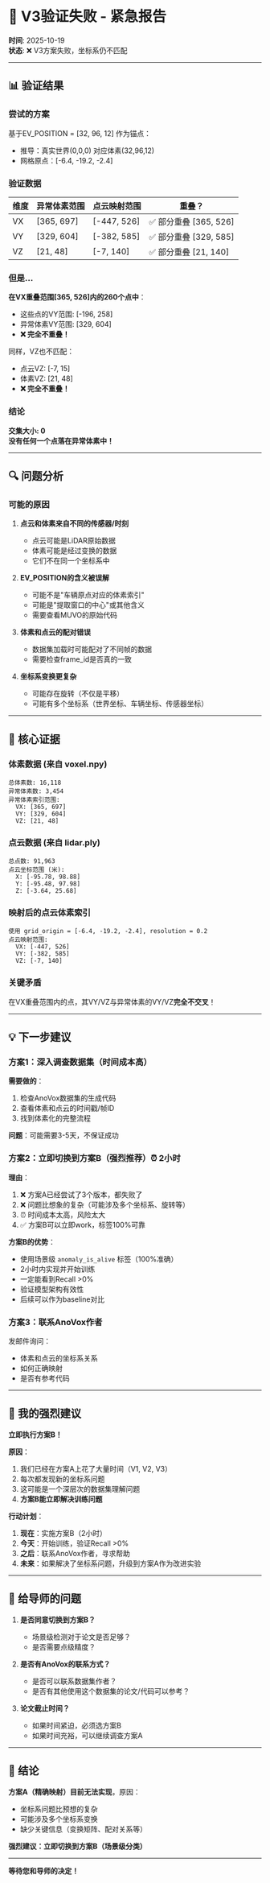 # 🔴 V3验证失败 - 紧急报告

**时间**: 2025-10-19  
**状态**: ❌ V3方案失败，坐标系仍不匹配  

---

## 📊 验证结果

### 尝试的方案
基于EV_POSITION = [32, 96, 12] 作为锚点：
- 推导：真实世界(0,0,0) 对应体素(32,96,12)
- 网格原点：[-6.4, -19.2, -2.4]

### 验证数据

| 维度 | 异常体素范围 | 点云映射范围 | 重叠？ |
|------|------------|------------|-------|
| VX | [365, 697] | [-447, 526] | ✅ 部分重叠 [365, 526] |
| VY | [329, 604] | [-382, 585] | ✅ 部分重叠 [329, 585] |
| VZ | [21, 48] | [-7, 140] | ✅ 部分重叠 [21, 140] |

### 但是...

**在VX重叠范围[365, 526]内的260个点中**：
- 这些点的VY范围: [-196, 258]
- 异常体素VY范围: [329, 604]
- **❌ 完全不重叠！**

同样，VZ也不匹配：
- 点云VZ: [-7, 15]
- 体素VZ: [21, 48]
- **❌ 完全不重叠！**

### 结论

**交集大小: 0**  
**没有任何一个点落在异常体素中！**

---

## 🔍 问题分析

### 可能的原因

1. **点云和体素来自不同的传感器/时刻**
   - 点云可能是LiDAR原始数据
   - 体素可能是经过变换的数据
   - 它们不在同一个坐标系中

2. **EV_POSITION的含义被误解**
   - 可能不是"车辆原点对应的体素索引"
   - 可能是"提取窗口的中心"或其他含义
   - 需要查看MUVO的原始代码

3. **体素和点云的配对错误**
   - 数据集加载时可能配对了不同帧的数据
   - 需要检查frame_id是否真的一致

4. **坐标系变换更复杂**
   - 可能存在旋转（不仅是平移）
   - 可能有多个坐标系（世界坐标、车辆坐标、传感器坐标）

---

## 📁 核心证据

### 体素数据 (来自 voxel.npy)
```
总体素数: 16,118
异常体素数: 3,454
异常体素索引范围:
  VX: [365, 697]
  VY: [329, 604]
  VZ: [21, 48]
```

### 点云数据 (来自 lidar.ply)
```
总点数: 91,963
点云坐标范围 (米):
  X: [-95.78, 98.88]
  Y: [-95.48, 97.98]
  Z: [-3.64, 25.68]
```

### 映射后的点云体素索引
```
使用 grid_origin = [-6.4, -19.2, -2.4], resolution = 0.2
点云映射范围:
  VX: [-447, 526]
  VY: [-382, 585]
  VZ: [-7, 140]
```

### 关键矛盾

在VX重叠范围内的点，其VY/VZ与异常体素的VY/VZ**完全不交叉**！

---

## 💡 下一步建议

### 方案1：深入调查数据集（时间成本高）

**需要做的**：
1. 检查AnoVox数据集的生成代码
2. 查看体素和点云的时间戳/帧ID
3. 找到体素化的完整流程

**问题**：可能需要3-5天，不保证成功

### 方案2：立即切换到方案B（强烈推荐）⏰ 2小时

**理由**：
1. ❌ 方案A已经尝试了3个版本，都失败了
2. ❌ 问题比想象的复杂（可能涉及多个坐标系、旋转等）
3. ⏰ 时间成本太高，风险太大
4. ✅ 方案B可以立即work，标签100%可靠

**方案B的优势**：
- 使用场景级 `anomaly_is_alive` 标签（100%准确）
- 2小时内实现并开始训练
- 一定能看到Recall >0%
- 验证模型架构有效性
- 后续可以作为baseline对比

### 方案3：联系AnoVox作者

发邮件询问：
- 体素和点云的坐标系关系
- 如何正确映射
- 是否有参考代码

---

## 🎯 我的强烈建议

**立即执行方案B！**

**原因**：
1. 我们已经在方案A上花了大量时间（V1, V2, V3）
2. 每次都发现新的坐标系问题
3. 这可能是一个深层次的数据集理解问题
4. **方案B能立即解决训练问题**

**行动计划**：
1. **现在**：实施方案B（2小时）
2. **今天**：开始训练，验证Recall >0%
3. **之后**：联系AnoVox作者，寻求帮助
4. **未来**：如果解决了坐标系问题，升级到方案A作为改进实验

---

## 📝 给导师的问题

1. **是否同意切换到方案B？**
   - 场景级检测对于论文是否足够？
   - 是否需要点级精度？

2. **是否有AnoVox的联系方式？**
   - 是否可以联系数据集作者？
   - 是否有其他使用这个数据集的论文/代码可以参考？

3. **论文截止时间？**
   - 如果时间紧迫，必须选方案B
   - 如果时间充裕，可以继续调查方案A

---

## 🔴 结论

**方案A（精确映射）目前无法实现**，原因：
- 坐标系问题比预想的复杂
- 可能涉及多个坐标系变换
- 缺少关键信息（变换矩阵、配对关系等）

**强烈建议：立即切换到方案B（场景级分类）**

---

**等待您和导师的决定！**


